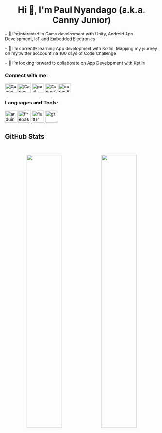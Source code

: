 <h1 align="center">Hi 👋, I'm Paul Nyandago (a.k.a. Canny Junior)</h1>
<p>
- 👀 I’m interested in Game development with Unity, Android App Development, IoT and Embedded Electronics
</p>
<p>
- 🌱 I’m currently learning App development with Kotlin, Mapping my journey on my twitter acccount via 100 days of Code Challenge
</p>
<p>
- 💞️ I’m looking forward to collaborate on App Development with Kotlin
</p>



<h3 align="left">Connect with me:</h3>
<p align="left">
<a href="https://www.cannybits.com" target="blank"><img align="center" src="https://cdn.jsdelivr.net/npm/simple-icons@3.0.1/icons/dev-dot-to.svg" alt="Canny Bits" height="30" width="40" /></a>
<a href="https://twitter.com/CannyBits" target="blank"><img align="center" src="https://raw.githubusercontent.com/rahuldkjain/github-profile-readme-generator/master/src/images/icons/Social/twitter.svg" alt="Canny Bits" height="30" width="40" /></a>
<a href="https://www.linkedin.com/in/paul-james-nyandago-461870131/" target="blank"><img align="center" src="https://raw.githubusercontent.com/rahuldkjain/github-profile-readme-generator/master/src/images/icons/Social/linked-in-alt.svg" alt="paul-james-nyandago-461870131" height="30" width="40" /></a>
<a href="https://fb.com/cannybits255" target="blank"><img align="center" src="https://raw.githubusercontent.com/rahuldkjain/github-profile-readme-generator/master/src/images/icons/Social/facebook.svg" alt="CannyBits255" height="30" width="40" /></a>
<a href="https://instagram.com/cannybit" target="blank"><img align="center" src="https://raw.githubusercontent.com/rahuldkjain/github-profile-readme-generator/master/src/images/icons/Social/instagram.svg" alt="cannyBit" height="30" width="40" /></a>
</p>

<h3 align="left">Languages and Tools:</h3>
<p align="left"> <a href="https://www.arduino.cc/" target="_blank"> <img src="https://cdn.worldvectorlogo.com/logos/arduino-1.svg" alt="arduino" width="40" height="40"/> </a>    <a href="https://firebase.google.com/" target="_blank"> <img src="https://www.vectorlogo.zone/logos/firebase/firebase-icon.svg" alt="firebase" width="40" height="40"/> </a> <a href="https://flutter.dev" target="_blank"> <img src="https://www.vectorlogo.zone/logos/flutterio/flutterio-icon.svg" alt="flutter" width="40" height="40"/> </a>   <a href="https://git-scm.com/" target="_blank"> <img src="https://www.vectorlogo.zone/logos/git-scm/git-scm-icon.svg" alt="git" width="40" height="40"/> </a>   </p>

## GitHub Stats

</br>

</div>
  
<p align="center">
	
  <img width="48%" src="https://github-readme-stats.vercel.app/api?username=Nyandago&show_icons=true&theme=synthwave" />
  <img width="48%" src="https://github-readme-streak-stats.herokuapp.com/?user=Nyandago&theme=synthwave" />

</p>

<!---
Nyandago/Nyandago is a ✨ special ✨ repository because its `README.md` (this file) appears on your GitHub profile.
You can click the Preview link to take a look at your changes.
--->
